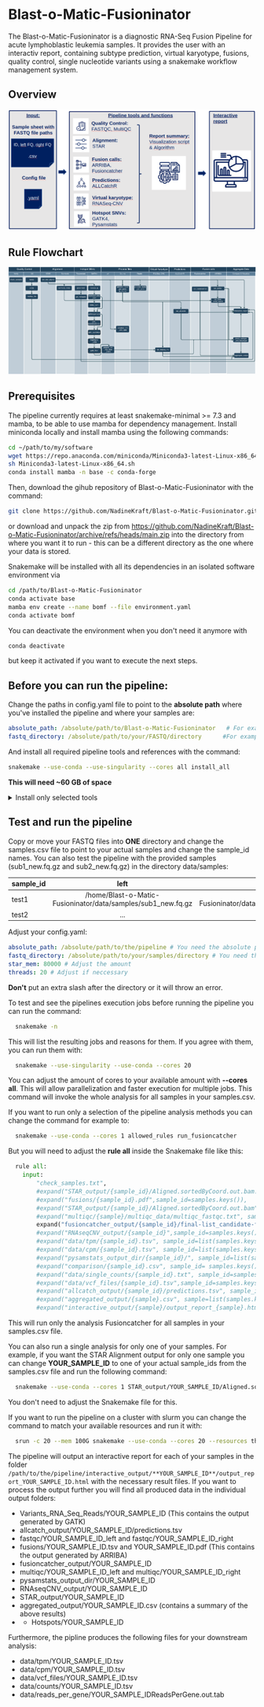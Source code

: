 # Blast-o-Matic-Fusioninator

The Blast-o-Matic-Fusioninator is a diagnostic RNA-Seq Fusion Pipeline for acute lymphoblastic leukemia samples. It provides the user with an interactiv report, containing subtype prediction, virtual karyotype, fusions, quality control, single nucleotide variants using a snakemake workflow management system. 

## Overview
![Blast-o-Matic-Fusionator](Pipeline_Workflow.png?raw=true)

## Rule Flowchart
![Blast-o-Matic-Fusionator-Flowchart](pipeline_rule_flowchart.png?raw=true)
##  Prerequisites

The pipeline currently requires at least snakemake-minimal >= 7.3 and mamba, to be able to use mamba for dependency management.
Install miniconda locally and install mamba using the following commands:
```bash
cd ~/path/to/my/software
wget https://repo.anaconda.com/miniconda/Miniconda3-latest-Linux-x86_64.sh
sh Miniconda3-latest-Linux-x86_64.sh
conda install mamba -n base -c conda-forge
```

Then, download the gihub repository of Blast-o-Matic-Fusioninator with the command: 
```bash
git clone https://github.com/NadineKraft/Blast-o-Matic-Fusioninator.git 
```

or download and unpack the zip from https://github.com/NadineKraft/Blast-o-Matic-Fusioninator/archive/refs/heads/main.zip
into the directory from where you want it to run - this can be a different directory as the one where your data is stored.

Snakemake will be installed with all its dependencies in an isolated software environment via

```bash
cd /path/to/Blast-o-Matic-Fusioninator
conda activate base
mamba env create --name bomf --file environment.yaml
conda activate bomf
```

You can deactivate the environment when you don't need it anymore with 

```bash
conda deactivate 
```
but keep it activated if you want to execute the next steps.

## Before you can run the pipeline:
Change the paths in config.yaml file to point to the **absolute path** where you've installed the pipeline and where your samples are:

```yaml
absolute_path: /absolute/path/to/Blast-o-Matic-Fusioninator   # For example: /home/Blast-o-Matic-Fusioninator
fastq_directory: /absolute/path/to/your/FASTQ/directory      #For example: /home/Blast-o-Matic-Fusioninator/data/samples
```
And install all required pipeline tools and references with the command:

```bash
snakemake --use-conda --use-singularity --cores all install_all
``` 
**This will need ~60 GB of space**

<details>
  <summary>Install only selected tools</summary>
  
  ### Install only selected tools
  If you don't want to install all tools and references for the pipeline because you already have some of them you can select the missing ones and install them individually:
  
  ### ALLCatchR
  Install the ALLCatchR with the command:
  ```bash
  snakemake --cores 1 install_allcatchr
  ```
  
  ## RNASeqCNV 
  Install RNASeqCnv with the command:
  ```bash
  snakemake --use-conda --cores 1 install_rnaseq_cnv
  ```
  
  
  ### Fusioncatcher
  See: https://github.com/ndaniel/fusioncatcher for more information or install and download the fusioncatcher db with:
  ```bash
  conda config --add channels defaults
  conda config --add channels bioconda
  conda config --add channels conda-forge
  conda create -n fusioncatcher fusioncatcher
  source activate fusioncatcher
  download-human-db.sh
  ```
  Now adjust in config.yaml the rna_fusion_data_directory with the installed path to the downloaded human_v102 directory.
  ```yaml
  rna_fusion_data_directory: /path/to/fusioncatcher/data/human_v102
  ```
  
  ### ARRIBA draw fusions
  In order to produce arribas publication-quality visualizations of the transcripts involved in predicted fusions it needs to be installed with the command
  ```bash
  snakemake --cores 1 --use-conda install_arriba_draw_fusions
  ```
  This will download and install arrbia version 2.4.0 and its' database in the same directory as the pipeline.  
  
  Now you have all needed reference files and tools to run the pipeline. 
</details>



## Test and run the pipeline
Copy or move your FASTQ files into **ONE** directory and change the samples.csv file to point to your actual samples and change the sample_id names. 
You can also test the pipeline with the provided samples (sub1_new.fq.gz and sub2_new.fq.gz) in the directory data/samples:

| sample_id   |      left     |  right |
|----------|:-------------:|------:|
| test1 |  /home/Blast-o-Matic-Fusioninator/data/samples/sub1_new.fq.gz	 | /home/Blast-o-Matic-Fusioninator/data/samples/sub2_new.fq.gz |
| test2 |  ...                                                           | ...                                                          |


Adjust your config.yaml:

```yaml
absolute_path: /absolute/path/to/the/pipeline # You need the absolute path here!   # For example: /home/Blast-o-Matic-Fusioninator
fastq_directory: /absolute/path/to/your/samples/directory # You need the absolute path here!   # For example: /home/Blast-o-Matic-Fusioninator/data/samples
star_mem: 80000 # Adjust the amount
threads: 20 # Adjust if neccessary


```
**Don't** put an extra slash after the directory or it will throw an error.

To test and see the pipelines execution jobs before running the pipeline you can run the command:
```bash
  snakemake -n
```
This will list the resulting jobs and reasons for them. If you agree with them, you can run them with:
```bash
  snakemake --use-singularity --use-conda --cores 20
```
You can adjust the amount of cores to your available amount with **--cores all**. This will allow parallelization and faster execution for multiple jobs. 
This command will invoke the whole analysis for all samples in your samples.csv.

If you want to run only a selection of the pipeline analysis methods you can change the command for example to:

```bash
  snakemake --use-conda --cores 1 allowed_rules run_fusioncatcher
```
But you will need to adjust the **rule all** inside the Snakemake file like this: 

```python
  rule all:
    input:
        "check_samples.txt",
        #expand("STAR_output/{sample_id}/Aligned.sortedByCoord.out.bam.bai", sample_id=list(samples.keys())),
        #expand("fusions/{sample_id}.pdf",sample_id=samples.keys()),
        #expand("STAR_output/{sample_id}/Aligned.sortedByCoord.out.bam",sample_id=list(samples.keys())),
        #expand("multiqc/{sample}/multiqc_data/multiqc_fastqc.txt", sample=fastq_dataframe['sample_id']),
        expand("fusioncatcher_output/{sample_id}/final-list_candidate-fusion-genes.txt",sample_id=list(samples.keys())),
        #expand("RNAseqCNV_output/{sample_id}",sample_id=samples.keys()),
        #expand("data/tpm/{sample_id}.tsv", sample_id=list(samples.keys())),
        #expand("data/cpm/{sample_id}.tsv", sample_id=list(samples.keys())),
        #expand("pysamstats_output_dir/{sample_id}/", sample_id=list(samples.keys())),
        #expand("comparison/{sample_id}.csv", sample_id= samples.keys()),
        #expand("data/single_counts/{sample_id}.txt", sample_id=samples.keys()),
        #expand("data/vcf_files/{sample_id}.tsv",sample_id=samples.keys()),
        #expand("allcatch_output/{sample_id}/predictions.tsv", sample_id= samples.keys()),
        #expand("aggregated_output/{sample}.csv", sample=list(samples.keys())),
        #expand("interactive_output/{sample}/output_report_{sample}.html",  sample=list(samples.keys()))
```

This will run only the analysis Fusioncatcher for all samples in your samples.csv file.

You can also run a single analysis for only one of your samples.
For example, if you want the STAR Alignment output for only one sample you can change **YOUR_SAMPLE_ID** to one of your 
actual sample_ids from the samples.csv file and run the following command:
```bash
  snakemake --use-conda --cores 1 STAR_output/YOUR_SAMPLE_ID/Aligned.sortedByCoord.out.bam
```
You don't need to adjust the Snakemake file for this.

If you want to run the pipeline on a cluster with slurm you can change the command to match your available resources and run it with:
```bash
  srun -c 20 --mem 100G snakemake --use-conda --cores 20 --resources threads=200 -j 20
```

The pipeline will output an interactive report for each of your samples in the folder `/path/to/the/pipeline/interactive_output/**YOUR_SAMPLE_ID**/output_report_YOUR_SAMPLE_ID.html` with the necessary result files. 
If you want to process the output further you will find all produced data in the individual output folders:
* Variants_RNA_Seq_Reads/YOUR_SAMPLE_ID (This contains the output generated by GATK)
* allcatch_output/YOUR_SAMPLE_ID/predictions.tsv
* fastqc/YOUR_SAMPLE_ID_left and fastqc/YOUR_SAMPLE_ID_right
* fusions/YOUR_SAMPLE_ID.tsv and YOUR_SAMPLE_ID.pdf (This contains the output generated by ARRIBA)
* fusioncatcher_output/YOUR_SAMPLE_ID
* multiqc/YOUR_SAMPLE_ID_left and multiqc/YOUR_SAMPLE_ID_right
* pysamstats_output_dir/YOUR_SAMPLE_ID
* RNAseqCNV_output/YOUR_SAMPLE_ID
* STAR_output/YOUR_SAMPLE_ID
* aggregated_output/YOUR_SAMPLE_ID.csv (contains a summary of the above results)
* * Hotspots/YOUR_SAMPLE_ID

Furthermore, the pipline produces the following files for your downstream analysis:   
* data/tpm/YOUR_SAMPLE_ID.tsv
* data/cpm/YOUR_SAMPLE_ID.tsv
* data/vcf_files/YOUR_SAMPLE_ID.tsv
* data/counts/YOUR_SAMPLE_ID.tsv
* data/reads_per_gene/YOUR_SAMPLE_IDReadsPerGene.out.tab

